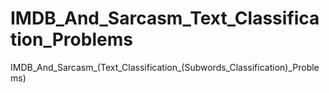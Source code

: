 # IMDB_And_Sarcasm_Text_Classification_Problems
IMDB_And_Sarcasm_(Text_Classification_(Subwords_Classification)_Problems)
